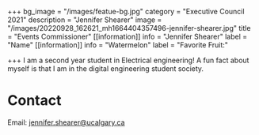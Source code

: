 +++
bg_image = "/images/featue-bg.jpg"
category = "Executive Council 2021"
description = "Jennifer Shearer"
image = "/images/20220928_162621_mh1664404357496-jennifer-shearer.jpg"
title = "Events Commissioner"
[[information]]
info = "Jennifer Shearer"
label = "Name"
[[information]]
info = "Watermelon"
label = "Favorite Fruit:"

+++
I am a second year student in Electrical engineering! A fun fact about myself is that I am in the digital engineering student society.

# Contact

Email: jennifer.shearer@ucalgary.ca